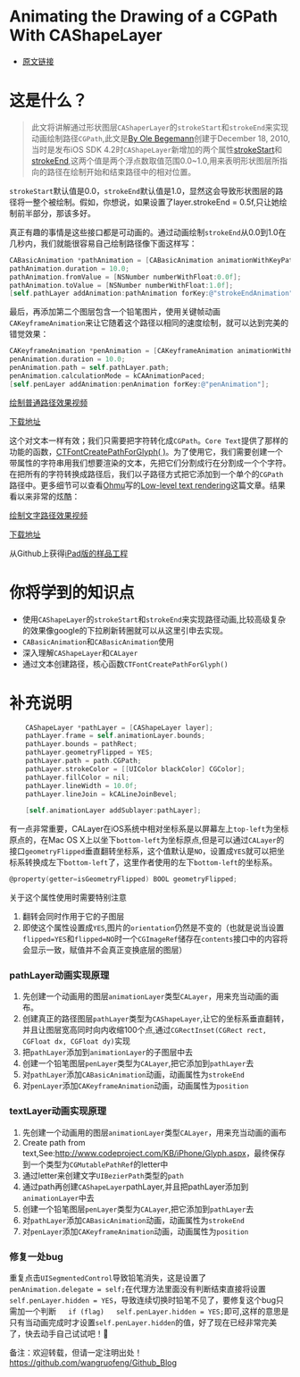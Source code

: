 # Animating the Drawing of a CGPath With CAShapeLayer
* [原文链接](http://oleb.net/blog/2010/12/animating-drawing-of-cgpath-with-cashapelayer/)


# 这是什么？
> 此文将讲解通过形状图层`CAShaperLayer`的`strokeStart`和`strokeEnd`来实现动画绘制路径`CGPath`,此文是[By Ole Begemann](http://oleb.net)创建于December 18, 2010,当时是发布iOS SDK 4.2时`CAShapeLayer`新增加的两个属性[strokeStart](http://developer.apple.com/library/ios/documentation/GraphicsImaging/Reference/CAShapeLayer_class/Reference/Reference.html#//apple_ref/doc/uid/TP40008314-CH1-SW16)和[strokeEnd](http://developer.apple.com/library/ios/documentation/GraphicsImaging/Reference/CAShapeLayer_class/Reference/Reference.html#//apple_ref/doc/uid/TP40008314-CH1-SW15),这两个值是两个浮点数取值范围0.0~1.0,用来表明形状图层所指向的路径在绘制开始和结束路径中的相对位置。

`strokeStart`默认值是0.0，`strokeEnd`默认值是1.0，显然这会导致形状图层的路径将一整个被绘制。假如，你想说，如果设置了layer.strokeEnd = 0.5f,只让她绘制前半部分，那该多好。

真正有趣的事情是这些接口都是可动画的。通过动画绘制`strokeEnd`从0.0到1.0在几秒内，我们就能很容易自己绘制路径像下面这样写：

```objective-c
CABasicAnimation *pathAnimation = [CABasicAnimation animationWithKeyPath:@"strokeEnd"];
pathAnimation.duration = 10.0;
pathAnimation.fromValue = [NSNumber numberWithFloat:0.0f];
pathAnimation.toValue = [NSNumber numberWithFloat:1.0f];
[self.pathLayer addAnimation:pathAnimation forKey:@"strokeEndAnimation"];
```

最后，再添加第二个图层包含一个铅笔图片，使用关键帧动画` CAKeyframeAnimation`来让它随着这个路径以相同的速度绘制，就可以达到完美的错觉效果：

```objective-c
CAKeyframeAnimation *penAnimation = [CAKeyframeAnimation animationWithKeyPath:@"position"];
penAnimation.duration = 10.0;
penAnimation.path = self.pathLayer.path;
penAnimation.calculationMode = kCAAnimationPaced;
[self.penLayer addAnimation:penAnimation forKey:@"penAnimation"];
```

[绘制普通路径效果视频](http://oleb.net/media/AnimatedPathsHausVomNikolaus.mp4)

[下载地址](http://oleb.net/media/AnimatedPathsHausVomNikolaus.mp4)

这个对文本一样有效；我们只需要把字符转化成`CGPath`。`Core Text`提供了那样的功能的函数，[CTFontCreatePathForGlyph( )](http://developer.apple.com/library/ios/documentation/Carbon/Reference/CTFontRef/Reference/reference.html#//apple_ref/c/func/CTFontCreatePathForGlyph)。为了使用它，我们需要创建一个带属性的字符串用我们想要渲染的文本，先把它们分割成行在分割成一个个字符。在把所有的字符转换成路径后，我们以子路径方式把它添加到一个单个的`CGPath`路径中。更多细节可以查看[Ohmu](http://www.codeproject.com/script/Membership/View.aspx?mid=2887692)写的[Low-level text rendering](http://www.codeproject.com/KB/iPhone/Glyph.aspx)这篇文章。结果看以来非常的炫酷：

[绘制文字路径效果视频](http://oleb.net/media/AnimatedPathsHelloWorld.mp4)

[下载地址](http://oleb.net/media/AnimatedPathsHelloWorld.mp4)

从Github上获得[iPad版的样品工程](http://github.com/ole/Animated-Paths)

# 你将学到的知识点
* 使用`CAShapeLayer`的`strokeStart`和`strokeEnd`来实现路径动画,比较高级复杂的效果像google的下拉刷新转圈就可以从这里引申去实现。
* `CABasicAnimation`和`CABasicAnimation`使用
* 深入理解`CAShapeLayer`和`CALayer`
* 通过文本创建路径，核心函数`CTFontCreatePathForGlyph()`


# 补充说明

```objective-c
    CAShapeLayer *pathLayer = [CAShapeLayer layer];
    pathLayer.frame = self.animationLayer.bounds;
    pathLayer.bounds = pathRect;
    pathLayer.geometryFlipped = YES;
    pathLayer.path = path.CGPath;
    pathLayer.strokeColor = [[UIColor blackColor] CGColor];
    pathLayer.fillColor = nil;
    pathLayer.lineWidth = 10.0f;
    pathLayer.lineJoin = kCALineJoinBevel;
    
    [self.animationLayer addSublayer:pathLayer];
```

有一点非常重要，CALayer在iOS系统中相对坐标系是以屏幕左上`top-left`为坐标原点的，在Mac OS X上以坐下`bottom-left`为坐标原点,但是可以通过`CALayer`的接口`geometryFlipped`垂直翻转坐标系，这个值默认是`NO`，设置成`YES`就可以把坐标系转换成左下`bottom-left`了，这里作者使用的左下`bottom-left`的坐标系。


```objective-c
@property(getter=isGeometryFlipped) BOOL geometryFlipped;
```
关于这个属性使用时需要特别注意

1. 翻转会同时作用于它的子图层
2. 即使这个属性设置成`YES`,图片的`orientation`仍然是不变的（也就是说当设置`flipped=YES`和`flipped=NO`时一个`CGImageRef`储存在`contents`接口中的内容将会显示一致，赋值并不会真正变换底层的图层）

### pathLayer动画实现原理
1. 先创建一个动画用的图层`animationLayer`类型`CALayer`，用来充当动画的画布。
2. 创建真正的路径图层`pathLayer`类型为`CAShapeLayer`,让它的坐标系垂直翻转，并且让图层宽高同时向内收缩100个点,通过`CGRectInset(CGRect rect, CGFloat dx, CGFloat dy)`实现
3. 把`pathLayer`添加到`animationLayer`的子图层中去
4. 创建一个铅笔图层`penLayer`类型为`CALayer`,把它添加到`pathLayer`去
5. 对`pathLayer`添加`CABasicAnimation`动画，动画属性为`strokeEnd`
6. 对`penLayer`添加`CAKeyframeAnimation`动画，动画属性为`position`

### textLayer动画实现原理
1. 先创建一个动画用的图层`animationLayer`类型`CALayer`，用来充当动画的画布
2. Create path from text,See:<http://www.codeproject.com/KB/iPhone/Glyph.aspx>，最终保存到一个类型为`CGMutablePathRef`的letter中
3. 通过letter来创建文字`UIBezierPath`类型的`path`
4. 通过path再创建`CAShapeLayer`pathLayer,并且把pathLayer添加到`animationLayer`中去
5. 创建一个铅笔图层`penLayer`类型为`CALayer`,把它添加到`pathLayer`去
5. 对`pathLayer`添加`CABasicAnimation`动画，动画属性为`strokeEnd`
6. 对`penLayer`添加`CAKeyframeAnimation`动画，动画属性为`position`



### 修复一处bug
重复点击`UISegmentedControl`导致铅笔消失，这是设置了` penAnimation.delegate = self;`在代理方法里面没有判断结束直接将设置`self.penLayer.hidden = YES`，导致连续切换时铅笔不见了，要修复这个bug只需加一个判断`    if (flag)   self.penLayer.hidden = YES;
`即可,这样的意思是只有当动画完成时才设置`self.penLayer.hidden`的值，好了现在已经非常完美了，快去动手自己试试吧！🍺

备注：欢迎转载，但请一定注明出处！ <https://github.com/wangruofeng/Github_Blog>